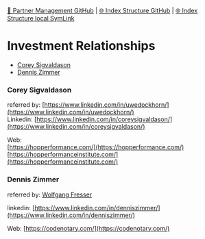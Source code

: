 [📁 Partner Management GitHub](/cerulean-circle-unlimited-2cu/product/partner-management.md) | [🌐 Index Structure GitHub](/cerulean-circle-unlimited-2cu/product/partner-management/investment-relationships.md) | [🌐 Index Structure local SymLink](./investment-relationships.entry.md)

# Investment Relationships

- [Corey Sigvaldason](#corey-sigvaldason)
- [Dennis Zimmer](#dennis-zimmer)

### **Corey Sigvaldason**

referred by: [https://www.linkedin.com/in/uwedockhorn/](https://www.linkedin.com/in/uwedockhorn/)  
Linkedin: [https://www.linkedin.com/in/coreysigvaldason/](https://www.linkedin.com/in/coreysigvaldason/)

Web:  
[https://hopperformance.com/](https://hopperformance.com/)  
[https://hopperformanceinstitute.com/](https://hopperformanceinstitute.com/)

### Dennis Zimmer

referred by: [Wolfgang Fresser](https://www.linkedin.com/in/wolfgang-fresser-bb34b83/)

linkedin: [https://www.linkedin.com/in/denniszimmer/](https://www.linkedin.com/in/denniszimmer/)

Web: [https://codenotary.com/](https://codenotary.com/)

